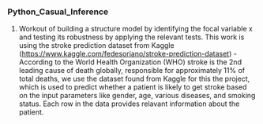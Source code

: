 ### Python_Casual_Inference

1. Workout of building a structure model by identifying the focal variable x and testing its robustness by applying the relevant tests.
This work is using the stroke prediction dataset from Kaggle (https://www.kaggle.com/fedesoriano/stroke-prediction-dataset) - According to the World Health Organization (WHO) stroke is the 2nd leading cause of death globally, responsible for approximately 11% of total deaths, we use the dataset found from Kaggle for this the project, which is used to predict whether a patient is likely to get stroke based on the input parameters like gender, age, various diseases, and smoking status. Each row in the data provides relavant information about the patient.
